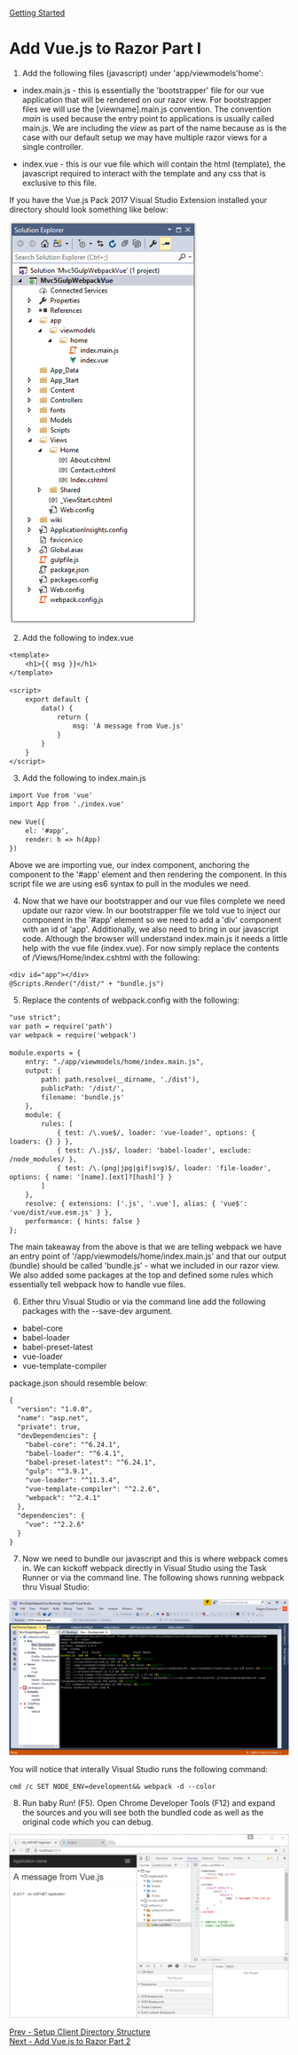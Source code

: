 ﻿[Getting Started](../getting-started.md)  
# Add Vue.js to Razor Part I  


1. Add the following files (javascript) under 'app/viewmodels'home':  

* index.main.js - this is essentially the 'bootstrapper' file for our vue application  that will be rendered on our razor view. For bootstrapper files we will use the [viewname].main.js convention. The convention *main* is used because the entry point to applications is usually called main.js.  We are including the *view* as part of the name because as is the case with our default setup we may have multiple razor views for a single controller.
 
* index.vue - this is our vue file which will contain the html (template), the javascript required to interact with the template and any css that is exclusive to this file.

If you have the Vue.js Pack 2017 Visual Studio Extension installed your directory should look something like below:  

![logo](./images/AddVueToRazorSolutionExplorer.png "Solution Explorer")  

2. Add the following to index.vue  
```
<template>
    <h1>{{ msg }}</h1>
</template>

<script>
    export default {
        data() {
            return {
                msg: 'A message from Vue.js'
            }
        }
    }
</script>
```
3. Add the following to index.main.js

```
import Vue from 'vue'
import App from './index.vue'

new Vue({
    el: '#app',
    render: h => h(App)
})
```
Above we are importing vue, our index component, anchoring the component to the '#app' element and then rendering the component. In this script file we are using es6 syntax to pull in the modules we need.

4. Now that we have our bootstrapper and our vue files complete we need update our razor view.  In our bootstrapper file we told vue to inject our component in the '#app' element so we need to add a 'div' component with an id of 'app'.  Additionally, we also need to bring in our javascript code. Although the browser will understand index.main.js it needs a little help with the vue file (index.vue). For now simply replace the contents of /Views/Home/index.cshtml with the following:
 
```
<div id="app"></div>
@Scripts.Render("/dist/" + "bundle.js")
```  

5. Replace the contents of webpack.config with the following:
```
"use strict";
var path = require('path')
var webpack = require('webpack')

module.exports = {
    entry: "./app/viewmodels/home/index.main.js",
    output: {
        path: path.resolve(__dirname, './dist'),
        publicPath: '/dist/',
        filename: 'bundle.js'
    },
    module: {
        rules: [
            { test: /\.vue$/, loader: 'vue-loader', options: { loaders: {} } },
            { test: /\.js$/, loader: 'babel-loader', exclude: /node_modules/ },
            { test: /\.(png|jpg|gif|svg)$/, loader: 'file-loader', options: { name: '[name].[ext]?[hash]'} }
        ]
    },
    resolve: { extensions: ['.js', '.vue'], alias: { 'vue$': 'vue/dist/vue.esm.js' } },
    performance: { hints: false }    
};
```  
The main takeaway from the above is that we are telling webpack we have an entry point of '/app/viewmodels/home/index.main.js' and that our output (bundle) should be called 'bundle.js' - what we included in our razor view. We also added some packages at the top and defined some rules which essentially tell webpack how to handle vue files.  

6. Either thru Visual Studio or via the command line add the following packages with the --save-dev argument.  
 
* babel-core
* babel-loader
* babel-preset-latest
* vue-loader
* vue-template-compiler

package.json should resemble below:
```
{
  "version": "1.0.0",
  "name": "asp.net",
  "private": true,
  "devDependencies": {
    "babel-core": "^6.24.1",
    "babel-loader": "^6.4.1",
    "babel-preset-latest": "^6.24.1",
    "gulp": "^3.9.1",
    "vue-loader": "^11.3.4",
    "vue-template-compiler": "^2.2.6",
    "webpack": "^2.4.1"
  },
  "dependencies": {
    "vue": "^2.2.6"
  }
}
```

7. Now we need to bundle our javascript and this is where webpack comes in. We can kickoff webpack directly in Visual Studio using the Task Runner or via the command line. The following shows running webpack thru Visual Studio:  

![logo](./images/TaskRunner-Webpack-Run-Development.PNG "Visual Studio Task Runner")   

You will notice that interally Visual Studio runs the following command:

```
cmd /c SET NODE_ENV=development&& webpack -d --color
```

8. Run baby Run! (F5). Open Chrome Developer Tools (F12) and expand the sources and you will see both the bundled code as well as the original code which you can debug.

![logo](./images/AMessageFromVuejs.PNG "Chrome")   

[Prev - Setup Client Directory Structure](setup-client-directory-structure.md)  
[Next - Add Vue.js to Razor Part 2](add-vue-to-razor2.md)